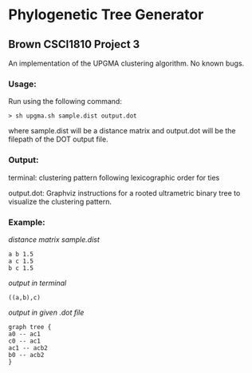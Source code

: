 # Phylogenetic Tree Generator
## Brown CSCI1810 Project 3 
An implementation of the UPGMA clustering algorithm. No known bugs. 

### Usage: 

Run using the following command: 

    > sh upgma.sh sample.dist output.dot
    
where sample.dist will be a distance matrix and output.dot will be the filepath of the DOT
output file.



### Output: 

terminal: clustering pattern following lexicographic order for ties

output.dot: Graphviz instructions for a rooted ultrametric binary tree 
to visualize the clustering pattern.



### Example:

*distance matrix sample.dist*
```
a b 1.5
a c 1.5
b c 1.5
```


*output in terminal*

```((a,b),c)```



*output in given .dot file*

```
graph tree {
a0 -- ac1	
c0 -- ac1	
ac1 -- acb2	
b0 -- acb2	
}
```
